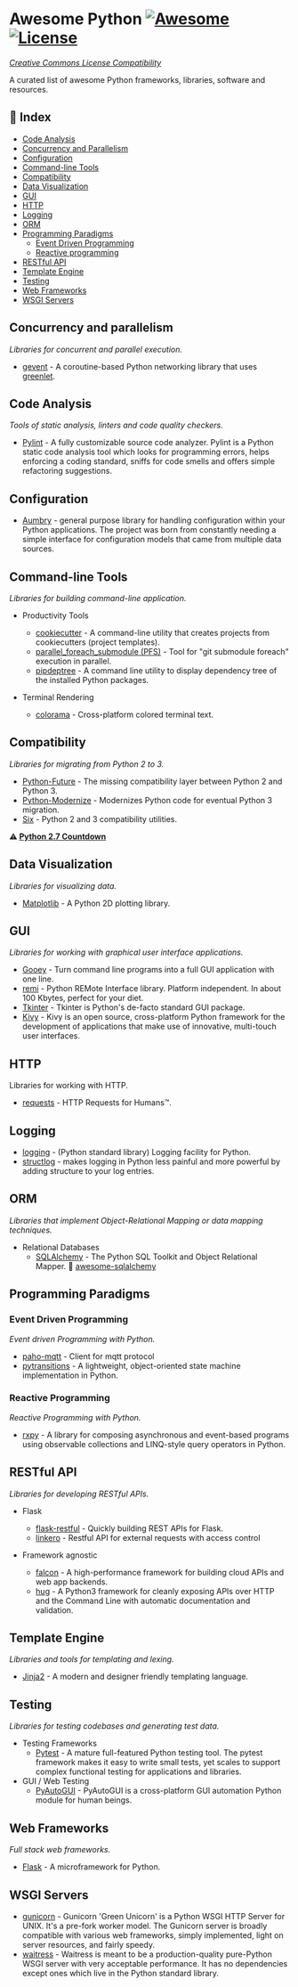 # Awesome Python [![Awesome](https://cdn.rawgit.com/sindresorhus/awesome/d7305f38d29fed78fa85652e3a63e154dd8e8829/media/badge.svg)](https://github.com/sindresorhus/awesome) [![License](https://licensebuttons.net/l/by-nc/4.0/88x31.png)](https://creativecommons.org/licenses/by-nc/4.0/) 

_[Creative Commons License Compatibility](https://github.com/Catacrockers/awesome-catacrockers/blob/master/CC_License_Compatibility_Chart_compact.png)_

A curated list of awesome Python frameworks, libraries, software and resources.

## 📝 Index

+ [Code Analysis](#code-analysis)
+ [Concurrency and Parallelism](#concurrency-and-parallelism)
+ [Configuration](#configuration)
+ [Command-line Tools](#command-line-tools)
+ [Compatibility](#compatibility)
+ [Data Visualization](#data-visualization)
+ [GUI](#gui)
+ [HTTP](#http)
+ [Logging](#logging)
+ [ORM](#orm)
+ [Programming Paradigms](#programming-paradigms)
  - [Event Driven Programming](#event-driven-programming)
  - [Reactive programming](#reactive-programming)
+ [RESTful API](#restful-api)
+ [Template Engine](#template-engine)
+ [Testing](#testing)
+ [Web Frameworks](#web-frameworks)
+ [WSGI Servers](#wsgi-servers)

## Concurrency and parallelism

*Libraries for concurrent and parallel execution.*

- [gevent](http://www.gevent.org/) - A coroutine-based Python networking library that uses [greenlet](https://github.com/python-greenlet/greenlet).

## Code Analysis

*Tools of static analysis, linters and code quality checkers.*

- [Pylint](https://www.pylint.org/) - A fully customizable source code analyzer. Pylint is a Python static code analysis tool which looks for programming errors, helps enforcing a coding standard, sniffs for code smells and offers simple refactoring suggestions.

## Configuration

- [Aumbry](https://aumbry.readthedocs.io/en/latest/) - general purpose library for handling configuration within your Python applications. The project was born from constantly needing a simple interface for configuration models that came from multiple data sources.

## Command-line Tools

*Libraries for building command-line application.*

+ Productivity Tools
  - [cookiecutter](https://github.com/audreyr/cookiecutter) - A command-line utility that creates projects from cookiecutters (project templates).
  - [parallel_foreach_submodule (PFS)](https://github.com/RDCH106/parallel_foreach_submodule) - Tool for "git submodule foreach" execution in parallel.
  - [pipdeptree](https://github.com/naiquevin/pipdeptree) - A command line utility to display dependency tree of the installed Python packages.
  
+ Terminal Rendering
  - [colorama](https://pypi.python.org/pypi/colorama) - Cross-platform colored terminal text.

## Compatibility

*Libraries for migrating from Python 2 to 3.*

- [Python-Future](http://python-future.org/index.html) - The missing compatibility layer between Python 2 and Python 3.
- [Python-Modernize](https://github.com/mitsuhiko/python-modernize) - Modernizes Python code for eventual Python 3 migration.
- [Six](https://pypi.python.org/pypi/six) - Python 2 and 3 compatibility utilities.

**⚠️ [Python 2.7 Countdown](https://pythonclock.org/)**

## Data Visualization

*Libraries for visualizing data.*

+ [Matplotlib](http://matplotlib.org/) - A Python 2D plotting library.

## GUI

*Libraries for working with graphical user interface applications.*

- [Gooey](https://github.com/chriskiehl/Gooey) - Turn command line programs into a full GUI application with one line.
- [remi](https://github.com/dddomodossola/remi) - Python REMote Interface library. Platform independent. In about 100 Kbytes, perfect for your diet.
- [Tkinter](https://wiki.python.org/moin/TkInter) - Tkinter is Python's de-facto standard GUI package.
- [Kivy](https://github.com/kivy/kivy) - Kivy is an open source, cross-platform Python framework for the development of applications that make use of innovative, multi-touch user interfaces. 

## HTTP

Libraries for working with HTTP.

- [requests](http://docs.python-requests.org/en/latest/) - HTTP Requests for Humans™.

## Logging

- [logging](https://docs.python.org/3/library/logging.html) - (Python standard library) Logging facility for Python.
- [structlog](https://github.com/hynek/structlog) - makes logging in Python less painful and more powerful by adding structure to your log entries.

## ORM

*Libraries that implement Object-Relational Mapping or data mapping techniques.*

+ Relational Databases
  - [SQLAlchemy](http://www.sqlalchemy.org/) - The Python SQL Toolkit and Object Relational Mapper. 📜 [awesome-sqlalchemy](https://github.com/dahlia/awesome-sqlalchemy)

## Programming Paradigms

### Event Driven Programming

*Event driven Programming with Python.*

+ [paho-mqtt](https://pypi.org/project/paho-mqtt/) - Client for mqtt protocol
+ [pytransitions](https://github.com/pytransitions/transitions) - A lightweight, object-oriented state machine implementation in Python.

### Reactive Programming

*Reactive Programming with Python.*

- [rxpy](https://github.com/ReactiveX/RxPY) - 
A library for composing asynchronous and event-based programs using observable collections and LINQ-style query operators in Python.

## RESTful API

*Libraries for developing RESTful APIs.*

+ Flask
  - [flask-restful](https://github.com/flask-restful/flask-restful) - Quickly building REST APIs for Flask.
  - [linkero](https://github.com/ingran/linkero) - Restful API for external requests with access control

+ Framework agnostic
  - [falcon](http://falconframework.org/) - A high-performance framework for building cloud APIs and web app backends.
  - [hug](https://github.com/timothycrosley/hug) - A Python3 framework for cleanly exposing APIs over HTTP and the Command Line with automatic documentation and validation.

## Template Engine

*Libraries and tools for templating and lexing.*

- [Jinja2](https://github.com/pallets/jinja) - A modern and designer friendly templating language.

## Testing

*Libraries for testing codebases and generating test data.*

+ Testing Frameworks
  - [Pytest](https://docs.pytest.org/en/latest/) - A mature full-featured Python testing tool. The pytest framework makes it easy to write small tests, yet scales to support complex functional testing for applications and libraries.
+ GUI / Web Testing
  - [PyAutoGUI](https://github.com/asweigart/pyautogui) - PyAutoGUI is a cross-platform GUI automation Python module for human beings.

## Web Frameworks

*Full stack web frameworks.*

- [Flask](http://flask.pocoo.org/) - A microframework for Python.

## WSGI Servers

- [gunicorn](https://gunicorn.org/) - Gunicorn 'Green Unicorn' is a Python WSGI HTTP Server for UNIX. It's a pre-fork worker model. The Gunicorn server is broadly compatible with various web frameworks, simply implemented, light on server resources, and fairly speedy.
- [waitress](https://github.com/Pylons/waitress) - Waitress is meant to be a production-quality pure-Python WSGI server with very acceptable performance. It has no dependencies except ones which live in the Python standard library.

